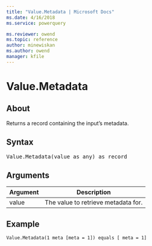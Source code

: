 ```yaml
---
title: "Value.Metadata | Microsoft Docs"
ms.date: 4/16/2018
ms.service: powerquery

ms.reviewer: owend
ms.topic: reference
author: minewiskan
ms.author: owend
manager: kfile
---
```

# Value.Metadata

  
## About  
Returns a record containing the input’s metadata.  
  
## Syntax

<pre>
Value.Metadata(value as any) as record  
</pre>
  
## Arguments  
  
|Argument|Description|  
|------------|---------------|  
|value|The value to retrieve metadata for.|  
  
## Example  
  
```powerquery-m 
Value.Metadata(1 meta [meta = 1]) equals [ meta = 1]  
```  
